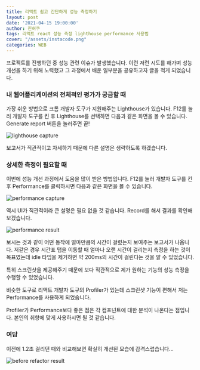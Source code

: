 ```yaml
---
title: 리액트 쉽고 간단하게 성능 측정하기
layout: post
date: '2021-04-15 19:00:00'
author: 진혀쿠
tags: 리액트 react 성능 측정 lighthouse performance 사용법
cover: "/assets/instacode.png"
categories: WEB
---
```


프로젝트를 진행하던 중 성능 관련 이슈가 발생했습니다. 이런 저런 시도를 해가며 성능 개선을 하기 위해 노력했고 그 과정에서 배운 일부분을 공유하고자 글을 적게 되었습니다. 

### 내 웹어플리케이션의 전체적인 평가가 궁금할 때

가장 쉬운 방법으로 크롬 개발자 도구가 지원해주는 Lighthouse가 있습니다. F12를 눌러 개발자 도구를 킨 후 Lighthouse를 선택하면 다음과 같은 화면을 볼 수 있습니다. Generate report 버튼을 눌러주면 끝!

<img src="{{ site.baseurl }}/assets/measure_performance/lighthouse.PNG" alt="lighthouse capture" title="lighthouse capture" class="picture">

보고서가 직관적이고 자세하기 때문에 다른 설명은 생략하도록 하겠습니다.

### 상세한 측정이 필요할 때

이번에 성능 개선 과정에서 도움을 많이 받은 방법입니다. F12를 눌러 개발자 도구를 킨 후 Performance를 클릭하시면 다음과 같은 화면을 볼 수 있습니다.

<img src="{{ site.baseurl }}/assets/measure_performance/performance.PNG" alt="performance capture" title="performance capture" class="picture">

역시 UI가 직관적이라 큰 설명은 필요 없을 것 같습니다. Record를 해서 결과를 확인해보겠습니다.

<img src="{{ site.baseurl }}/assets/measure_performance/performance_result.gif" alt="performance result" title="performance result" class="picture">

보시는 것과 같이 어떤 동작에 얼마만큼의 시간이 걸렸는지 보여주는 보고서가 나옵니다. 저같은 경우 시간표 탭을 이동할 때 얼마나 오랜 시간이 걸리는지 측정을 하는 것이 목표였는데 idle 타임을 제거하면 약 200ms의 시간이 걸린다는 것을 알 수 있었습니다. 

특히 스크린샷을 제공해주기 때문에 보다 직관적으로 제가 원하는 기능의 성능 측정을 수행할 수 있었습니다.

비슷한 도구로 리액트 개발자 도구의 Profiler가 있는데 스크린샷 기능이 편해서 저는 Performance를 사용하게 되었습니다.

Profiler가 Performance보다 좋은 점은 각 컴포넌트에 대한 분석이 나온다는 점입니다. 본인의 취향에 맞게 사용하시면 될 것 같습니다.

### 여담

이전에 1.2초 걸리던 때와 비교해보면 확실히 개선된 모습에 감격스럽습니다...

<img src="{{ site.baseurl }}/assets/measure_performance/before_refactor.png" alt="before refactor result" title="before refactor result" class="picture">